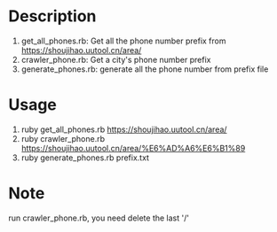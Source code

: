 # Description
1. get_all_phones.rb: Get all the phone number prefix from https://shoujihao.uutool.cn/area/
2. crawler_phone.rb: Get a city's phone number prefix
3. generate_phones.rb: generate all the phone number from prefix file

# Usage
1. ruby get_all_phones.rb https://shoujihao.uutool.cn/area/
2. ruby crawler_phone.rb https://shoujihao.uutool.cn/area/%E6%AD%A6%E6%B1%89
3. ruby generate_phones.rb prefix.txt

# Note
run crawler_phone.rb, you need delete the last '/'
